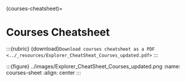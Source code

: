 (courses-cheatsheet)=
# Courses Cheatsheet
:::{rubric} {download}`Download courses cheatsheet as a PDF <../_resources/Explorer_CheatSheat_Courses_updated.pdf>`
:::


:::{figure} ../images/Explorer_CheatSheet_Courses_updated.png
:name: courses-sheet
:align: center
:::
